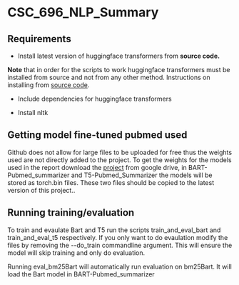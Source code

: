# CSC_696_NLP_Summary
## Requirements

- Install latest version of huggingface transformers from **source code.**

**Note** that in order for the scripts to work huggingface transformers must be 
installed from source and not from any other method. Instructions on installing 
from [source code](https://huggingface.co/docs/transformers/installation#installing-from-source). 

- Include dependencies for huggingface transformers

- Install nltk
 

## Getting model fine-tuned pubmed used

Github does not allow for large files to be uploaded for free thus the weights used are not directly added to the project. To get the weights for the models used in the report download the [project](https://drive.google.com/file/d/1MKY6KJ6WE2mxsrd24Cr1fUk6CAYtZqbG/view?usp=sharing) from google drive, in BART-Pubmed\_summarizer and T5-Pubmed\_Summarizer the models will be stored as torch.bin files. These two files should be copied to the latest version of this project..


## Running training/evaluation

To train and evaulate Bart and T5 run the scripts train\_and\_eval\_bart and train\_and\_eval\_t5 respectively. If you only want to do evaulation modify the files by removing the --do\_train commandline argument. This will ensure the model will skip training and only do evaluation.

Running eval\_bm25Bart will automatically run evaluation on bm25Bart. It will load the Bart model in BART-Pubmed\_summarizer
